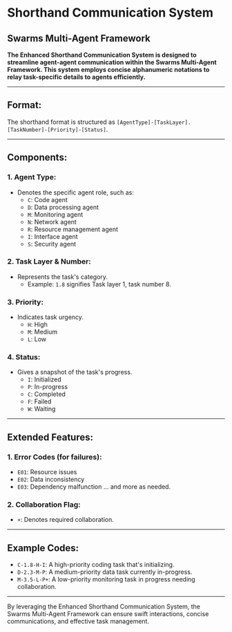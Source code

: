 # Shorthand Communication System
## Swarms Multi-Agent Framework

**The Enhanced Shorthand Communication System is designed to streamline agent-agent communication within the Swarms Multi-Agent Framework. This system employs concise alphanumeric notations to relay task-specific details to agents efficiently.**

---

## Format:

The shorthand format is structured as `[AgentType]-[TaskLayer].[TaskNumber]-[Priority]-[Status]`.

---

## Components:

### 1. Agent Type:
- Denotes the specific agent role, such as:
  * `C`: Code agent
  * `D`: Data processing agent
  * `M`: Monitoring agent
  * `N`: Network agent
  * `R`: Resource management agent
  * `I`: Interface agent
  * `S`: Security agent

### 2. Task Layer & Number:
- Represents the task's category.
  * Example: `1.8` signifies Task layer 1, task number 8.

### 3. Priority:
- Indicates task urgency.
  * `H`: High
  * `M`: Medium
  * `L`: Low

### 4. Status:
- Gives a snapshot of the task's progress.
  * `I`: Initialized
  * `P`: In-progress
  * `C`: Completed
  * `F`: Failed
  * `W`: Waiting

---

## Extended Features:

### 1. Error Codes (for failures): 
- `E01`: Resource issues
- `E02`: Data inconsistency
- `E03`: Dependency malfunction
... and more as needed.

### 2. Collaboration Flag: 
- `+`: Denotes required collaboration.

---

## Example Codes:

- `C-1.8-H-I`: A high-priority coding task that's initializing.
- `D-2.3-M-P`: A medium-priority data task currently in-progress.
- `M-3.5-L-P+`: A low-priority monitoring task in progress needing collaboration.

---

By leveraging the Enhanced Shorthand Communication System, the Swarms Multi-Agent Framework can ensure swift interactions, concise communications, and effective task management.

